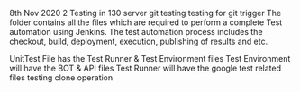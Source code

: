 8th Nov 2020 2
Testing in 130 server
git testing
testing for git trigger
The folder contains all the files which are required to perform a complete Test automation using Jenkins.
The test automation process includes the checkout, build, deployment, execution, publishing of results and etc.


UnitTest File has the Test Runner & Test Environment files 
	Test Environment will have the BOT & API files
	Test Runner will have the google test related files
	testing clone operation
